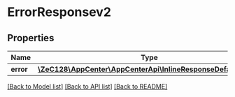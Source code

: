 # ErrorResponsev2

## Properties
Name | Type | Description | Notes
------------ | ------------- | ------------- | -------------
**error** | [**\ZeC128\AppCenter\AppCenterApi\InlineResponseDefault1Error**](InlineResponseDefault1Error.md) |  | 

[[Back to Model list]](../README.md#documentation-for-models) [[Back to API list]](../README.md#documentation-for-api-endpoints) [[Back to README]](../README.md)


